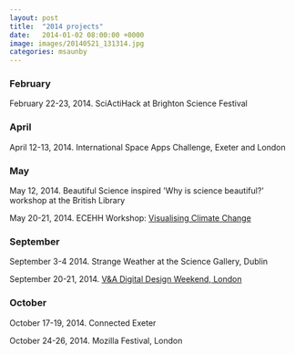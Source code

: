 ```yaml
---
layout: post
title:  "2014 projects"
date:   2014-01-02 08:00:00 +0000
image: images/20140521_131314.jpg
categories: msaunby
---
```


### February
February 22-23, 2014. SciActiHack at Brighton Science Festival

### April
April 12-13, 2014. International Space Apps Challenge, Exeter and London

### May
May 12, 2014. Beautiful Science inspired 'Why is science beautiful?' workshop at the British Library

May 20-21, 2014. ECEHH Workshop: [Visualising Climate Change](http://www.ecehh.org/events/visualising-climate/)


### September
September 3-4 2014. Strange Weather at the Science Gallery, Dublin

September 20-21, 2014. [V&A Digital Design Weekend, London](https://uniform.net/thinking/innovating-with-the-met-office)

### October
October 17-19, 2014. Connected Exeter

October 24-26, 2014. Mozilla Festival, London
